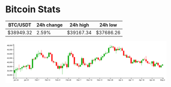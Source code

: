 # Bitcoin Stats

BTC/USDT|24h change|24h high|24h low|
|---|---|---|---|
|$38949.32|2.59%|$39167.34|$37686.26|

<img src="./chart.svg">
